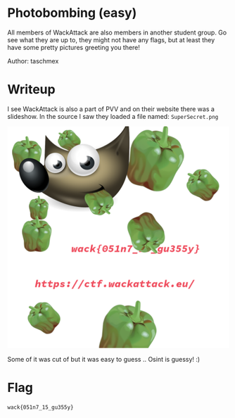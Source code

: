 # Photobombing (easy)

All members of WackAttack are also members in another student group. Go see what they are up to, they might not have any flags, but at least they have some pretty pictures greeting you there!

Author: taschmex

# Writeup

I see WackAttack is also a part of PVV and on their website there was a slideshow. In the source I saw they loaded a file named: `SuperSecret.png`

![SuperSecret.png](SuperSecret.png)

Some of it was cut of but it was easy to guess .. Osint is guessy! :)

# Flag

```
wack{051n7_15_gu355y}
```